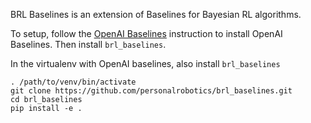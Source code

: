 BRL Baselines is an extension of Baselines for Bayesian RL algorithms.

To setup, follow the [OpenAI Baselines](https://github.com/openai/baselines) instruction to install OpenAI Baselines. Then install `brl_baselines`.

In the virtualenv with OpenAI baselines, also install `brl_baselines`
```
. /path/to/venv/bin/activate
git clone https://github.com/personalrobotics/brl_baselines.git
cd brl_baselines
pip install -e .
```
